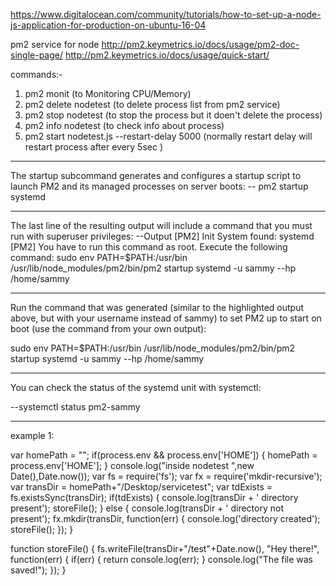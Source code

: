 

https://www.digitalocean.com/community/tutorials/how-to-set-up-a-node-js-application-for-production-on-ubuntu-16-04

pm2 service for node
http://pm2.keymetrics.io/docs/usage/pm2-doc-single-page/
http://pm2.keymetrics.io/docs/usage/quick-start/

commands:-
1) pm2 monit (to Monitoring CPU/Memory)
2) pm2 delete nodetest (to delete process list from pm2 service)
3) pm2 stop nodetest (to stop the process but it doen't delete the process)
4) pm2 info nodetest (to check info about process)
5) pm2 start nodetest.js --restart-delay 5000 (normally restart delay will restart process after every 5sec )

-----------

The startup subcommand generates and configures a startup script to launch PM2 and its managed processes on server boots:
-- pm2 startup systemd

-----------

The last line of the resulting output will include a command that you must run with superuser privileges:
--Output
[PM2] Init System found: systemd
[PM2] You have to run this command as root. Execute the following command:
sudo env PATH=$PATH:/usr/bin /usr/lib/node_modules/pm2/bin/pm2 startup systemd -u sammy --hp /home/sammy

-----

Run the command that was generated (similar to the highlighted output above, but with your username instead of sammy) to set PM2 up to start on boot (use the command from your own output):

sudo env PATH=$PATH:/usr/bin /usr/lib/node_modules/pm2/bin/pm2 startup systemd -u sammy --hp /home/sammy

-----------

You can check the status of the systemd unit with systemctl:

--systemctl status pm2-sammy


------------------

example 1:

var homePath = "";
if(process.env && process.env['HOME']) {
  homePath = process.env['HOME'];
}
console.log("inside nodetest ",new Date(),Date.now());
var fs = require('fs');
var fx = require('mkdir-recursive');
var transDir = homePath+"/Desktop/servicetest";
var tdExists = fs.existsSync(transDir);
if(tdExists) {
  console.log(transDir + ' directory present');
  storeFile();
} else {
  console.log(transDir + ' directory not present');
  fx.mkdir(transDir, function(err) {
    console.log('directory created');
    storeFile();
  });
}

function storeFile() {
  fs.writeFile(transDir+"/test"+Date.now(), "Hey there!", function(err) {
    if(err) {
      return console.log(err);
    }
    console.log("The file was saved!");
  }); 
}
